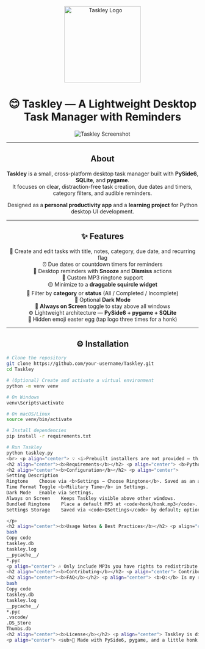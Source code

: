 <p align="center">
  <img width="200" alt="Taskley Logo" src="https://raw.githubusercontent.com/your-username/Taskley/master/assets/taskley-logo.png">
</p>

<h1 align="center">😊 <b>Taskley</b> — A Lightweight Desktop Task Manager with Reminders</h1>

<p align="center">
  <img alt="Taskley Screenshot" src="https://raw.githubusercontent.com/your-username/Taskley/master/extra/promo/taskley-readme.png">
</p>

---

<h2 align="center"><b>About</b></h2>

<p align="center">
<b>Taskley</b> is a small, cross-platform desktop task manager built with <b>PySide6</b>, <b>SQLite</b>, and <b>pygame</b>.<br>
It focuses on clear, distraction-free task creation, due dates and timers, category filters, and audible reminders.
</p>

<p align="center">
Designed as a <b>personal productivity app</b> and a <b>learning project</b> for Python desktop UI development.
</p>

---

<h2 align="center">✨ <b>Features</b></h2>

<p align="center">
🧾 Create and edit tasks with title, notes, category, due date, and recurring flag<br>
⏰ Due dates or countdown timers for reminders<br>
🔔 Desktop reminders with <b>Snooze</b> and <b>Dismiss</b> actions<br>
🎵 Custom MP3 ringtone support<br>
🟡 Minimize to a <b>draggable squircle widget</b><br>
📁 Filter by <b>category</b> or <b>status</b> (All / Completed / Incomplete)<br>
🌙 Optional <b>Dark Mode</b><br>
📌 <b>Always on Screen</b> toggle to stay above all windows<br>
⚙️ Lightweight architecture — <b>PySide6 + pygame + SQLite</b><br>
🐣 Hidden emoji easter egg (tap logo three times for a honk)
</p>

---

<h2 align="center">⚙️ <b>Installation</b></h2>

```bash
# Clone the repository
git clone https://github.com/your-username/Taskley.git
cd Taskley

# (Optional) Create and activate a virtual environment
python -m venv venv

# On Windows
venv\Scripts\activate

# On macOS/Linux
source venv/bin/activate

# Install dependencies
pip install -r requirements.txt

# Run Taskley
python taskley.py
<br> <p align="center"> 💡 <i>Prebuilt installers are not provided — this repository is source-first.</i> </p>
<h2 align="center"><b>Requirements</b></h2> <p align="center"> <b>Python 3.9+</b> (recommended)<br> <b>PySide6</b> — for the user interface<br> <b>pygame</b> — for MP3 playback (platform codec support may vary)<br> <b>Optional:</b> a licensed MP3 placed in <code>honk/honk.mp3</code> for the default honk sound </p>
<h2 align="center"><b>Configuration</b></h2> <p align="center">
Setting	Description
Ringtone	Choose via <b>Settings → Choose Ringtone</b>. Saved as an absolute path.
Time Format	Toggle <b>Military Time</b> in Settings.
Dark Mode	Enable via Settings.
Always on Screen	Keeps Taskley visible above other windows.
Bundled Ringtone	Place a default MP3 at <code>honk/honk.mp3</code>.
Settings Storage	Saved via <code>QSettings</code> by default; optionally store in SQLite.

</p>
<h2 align="center"><b>Usage Notes & Best Practices</b></h2> <p align="center"> Do <b>not</b> commit runtime files to Git: </p>
bash
Copy code
taskley.db
taskley.log
__pycache__/
*.pyc
<p align="center"> 🎶 Only include MP3s you have rights to redistribute.<br> 📦 For deployment, consider <b>PyInstaller</b> or <b>Briefcase</b>.<br> 🔊 Test pygame audio on target platforms. </p>
<h2 align="center"><b>Contributing</b></h2> <p align="center"> Contributions are welcome! Open issues for bugs and feature requests, and submit pull requests for improvements. </p> <p align="center"><b>Pull Request Checklist:</b></p> <p align="center"> ✔️ Describe the change and its purpose<br> ✔️ Keep commits small and focused<br> ✔️ Update README if setup or behavior changes<br> ✔️ Add or update tests when possible </p> <p align="center"> <i>See <code>CONTRIBUTING.md</code> if you plan to contribute regularly.</i> </p>
<h2 align="center"><b>FAQ</b></h2> <p align="center"> <b>Q:</b> Is my ringtone copied into the app folder?<br> <b>A:</b> No. Taskley stores only the absolute path you select. If the file moves or is deleted, playback will fail. </p> <p align="center"> <b>Q:</b> Where are settings stored?<br> <b>A:</b> In your platform’s <code>QSettings</code>. You can migrate them into SQLite if you prefer. </p> <p align="center"> <b>Q:</b> Which files should I ignore in Git?<br> <b>A:</b> </p>
bash
Copy code
taskley.db
taskley.log
__pycache__/
*.pyc
.vscode/
.DS_Store
Thumbs.db
<h2 align="center"><b>License</b></h2> <p align="center"> Taskley is distributed under the <b>MIT License</b>.<br> See <a href="LICENSE">LICENSE</a> for details. </p>
<p align="center"> <sub>💛 Made with PySide6, pygame, and a little honk.</sub> </p> ```

